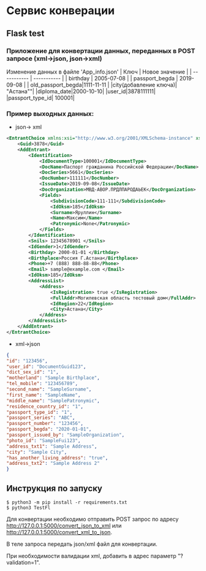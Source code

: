 # Сервис конверации
## Flask test
### Приложение для конвертации данных, переданных в POST запросе (xml->json, json->xml)

Изменение данных в файле 'App_info.json'
| Ключ | Новое значение |
| ----------- | ----------- |
| birthday   | 2005-07-08  |
| passport_begda    | 2019-09-08   |
|  old_passport_begda|1111-11-11 |
|city(добавление ключа)| "Астана""|
|diploma_date|2000-10-10|
|user_id|3878111111|
|passport_type_id| 100001|

### Пример выходных данных:
- json-> xml
```xml
<EntrantChoice xmlns:xsi="http://www.w3.org/2001/XMLSchema-instance" xsi:noNamespaceSchemaLocation="example_schema.xsd">
    <Guid>3878</Guid>
    <AddEntrant>
        <Identification>
            <IdDocumentType>100001</IdDocumentType>
            <DocName>Паспорт гражданина Российской Федерации</DocName>
            <DocSeries>5661</DocSeries>
            <DocNumber>111111</DocNumber>
            <IssueDate>2019-09-08</IssueDate>
            <DocOrganization>МВД-АВОР.ПРДЛПАРОДАЬЕК</DocOrganization>
            <Fields>
                <SubdivisionCode>111-111</SubdivisionCode>
                <IdOksm>185</IdOksm>
                <Surname>Яруллин</Surname>
                <Name>Максим</Name>
                <Patronymic>None</Patronymic>
            </Fields>
        </Identification>
        <Snils> 12345678901 </Snils>
        <IdGender>1</IdGender>
        <Birthday> 2000-01-01 </Birthday>
        <Birthplace>Россия Г.Астана</Birthplace>
        <Phone>+7 (888) 888-88-88</Phone>
        <Email> sample@example.com </Email>
        <IdOksm>185</IdOksm>
        <AddressList>
            <Address>
                <IsRegistration> true </IsRegistration>
                <FullAddr>Могилевская область тестовый дом</FullAddr>
                <IdRegion>22</IdRegion>
                <City>Астана</City>
            </Address>
        </AddressList>
    </AddEntrant>
</EntrantChoice>
```

- xml->json
``` json
{
"id": "123456",
"user_id": "DocumentGuid123",
"dict_sex_id": "1",
"motherland": "Sample Birthplace",
"tel_mobile": "123456789",
"second_name": "SampleSurname",
"first_name": "SampleName",
"middle_name": "SamplePatronymic",
"residence_country_id": "1",
"passport_type_id": "1",
"passport_series": "ABC",
"passport_number": "123456",
"passport_begda": "2020-01-01",
"passport_issued_by": "SampleOrganization",
"photo_id": "SampleFui123",
"address_txt1": "Sample Address",
"city": "Sample City",
"has_another_living_address": "true",
"address_txt2": "Sample Address 2"
}
```


## Инструкция по запуску
```
$ python3 -m pip install -r requirements.txt
$ python3 TestFl
```

Для конвертации необходимо отправить POST запрос по адресу http://127.0.0.1:5000/convert_json_to_xml или http://127.0.0.1:5000/convert_xml_to_json.

В теле запроса передать json/xml файл для конвертации. 

При необходимости валидации xml, добавить в адрес параметр "?validation=1".